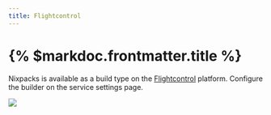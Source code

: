```yaml
---
title: Flightcontrol
---
```


# {% $markdoc.frontmatter.title %}

Nixpacks is available as a build type on the [Flightcontrol](https://www.flightcontrol.dev/) platform. Configure the builder on the service settings page.

![](/images/flightcontrol.png)
